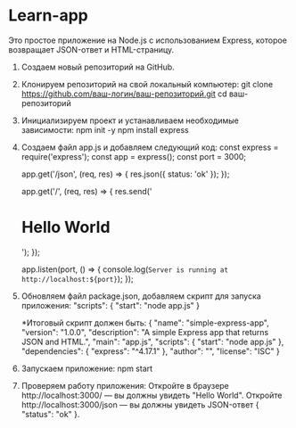 # Learn-app

Это простое приложение на Node.js с использованием Express, которое возвращает JSON-ответ и HTML-страницу.
1. Создаем новый репозиторий на GitHub.
2. Клонируем репозиторий на свой локальный компьютер:
   git clone https://github.com/ваш-логин/ваш-репозиторий.git
   cd ваш-репозиторий

3. Инициализируем проект и устанавливаем необходимые зависимости:
   npm init -y
   npm install express

4. Создаем файл app.js и добавляем следующий код:
   const express = require('express');
   const app = express();
   const port = 3000;

   app.get('/json', (req, res) => {
       res.json({ status: 'ok' });
   });

   app.get('/', (req, res) => {
       res.send('<h1>Hello World</h1>');
   });

   app.listen(port, () => {
       console.log(`Server is running at http://localhost:${port}`);
   });

5. Обновляем файл package.json, добавляем скрипт для запуска приложения:
   "scripts": {
       "start": "node app.js"
   }

   *Итоговый скрипт должен быть:
      {
     "name": "simple-express-app",
     "version": "1.0.0",
     "description": "A simple Express app that returns JSON and HTML.",
     "main": "app.js",
     "scripts": {
       "start": "node app.js"
     },
     "dependencies": {
       "express": "^4.17.1"
     },
     "author": "",
     "license": "ISC"
   }
   
6. Запускаем приложение:
   npm start

7. Проверяем работу приложения:
   Откройте в браузере http://localhost:3000/ — вы должны увидеть "Hello World".
   Откройте http://localhost:3000/json — вы должны увидеть JSON-ответ { "status": "ok" }.


